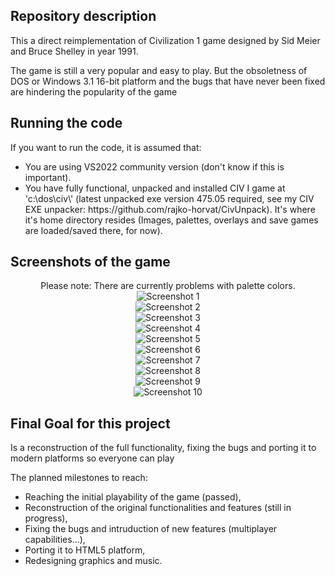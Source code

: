 ## Repository description
<p>This a direct reimplementation of Civilization 1 game designed by Sid Meier and Bruce Shelley in year 1991.</p>
<p>The game is still a very popular and easy to play. But the obsoletness of DOS or Windows 3.1 16-bit platform and the bugs that have never been fixed
are hindering the popularity of the game<p>

## Running the code
If you want to run the code, it is assumed that:
<ul>
<li>You are using VS2022 community version (don't know if this is important).</li>
<li>You have fully functional, unpacked and installed CIV I game at 'c:\dos\civ\' (latest unpacked exe version 475.05 required, see my CIV EXE unpacker: https://github.com/rajko-horvat/CivUnpack).
It's where it's home directory resides (Images, palettes, overlays and save games are loaded/saved there, for now).</li>
</ul>

## Screenshots of the game
<p align="center">Please note: There are currently problems with palette colors.</br>
<img src="Screenshots/Screenshot1.png" alt="Screenshot 1" /><br/>
<img src="Screenshots/Screenshot2.png" alt="Screenshot 2" /><br/>
<img src="Screenshots/Screenshot3.png" alt="Screenshot 3" /><br/>
<img src="Screenshots/Screenshot4.png" alt="Screenshot 4" /><br/>
<img src="Screenshots/Screenshot5.png" alt="Screenshot 5" /><br/>
<img src="Screenshots/Screenshot6.png" alt="Screenshot 6" /><br/>
<img src="Screenshots/Screenshot7.png" alt="Screenshot 7" /><br/>
<img src="Screenshots/Screenshot8.png" alt="Screenshot 8" /><br/>
<img src="Screenshots/Screenshot9.png" alt="Screenshot 9" /><br/>
<img src="Screenshots/Screenshot10.png" alt="Screenshot 10" /></p>

## Final Goal for this project
<p>Is a reconstruction of the full functionality, fixing the bugs and porting it to modern platforms so everyone can play</p>
The planned milestones to reach:
<ul>
<li>Reaching the initial playability of the game (passed),</li>
<li>Reconstruction of the original functionalities and features (still in progress),</li>
<li>Fixing the bugs and intruduction of new features (multiplayer capabilities...),</li>
<li>Porting it to HTML5 platform,</li>
<li>Redesigning graphics and music.</li>
</ul>
